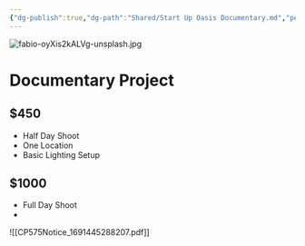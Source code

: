 ```yaml
---
{"dg-publish":true,"dg-path":"Shared/Start Up Oasis Documentary.md","permalink":"/shared/start-up-oasis-documentary/"}
---
```


![fabio-oyXis2kALVg-unsplash.jpg](/img/user/Files/fabio-oyXis2kALVg-unsplash.jpg)
# Documentary Project 
## $450

- Half Day Shoot
- One Location
- Basic Lighting Setup

## $1000
- Full Day Shoot
- 

![[CP575Notice_1691445288207.pdf]]